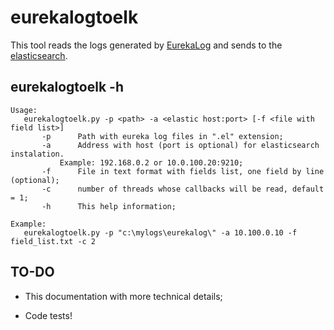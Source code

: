 # eurekalogtoelk

This tool reads the logs generated by [EurekaLog](https://www.eurekalog.com) and sends to the [elasticsearch](http://www.elastic.co).

## eurekalogtoelk -h

	Usage:
	   eurekalogtoelk.py -p <path> -a <elastic host:port> [-f <file with field list>]
		   -p      Path with eureka log files in ".el" extension;
		   -a      Address with host (port is optional) for elasticsearch instalation. 
			   Example: 192.168.0.2 or 10.0.100.20:9210;
		   -f      File in text format with fields list, one field by line (optional);
		   -c      number of threads whose callbacks will be read, default = 1;
		   -h      This help information;

	Example:
	   eurekalogtoelk.py -p "c:\mylogs\eurekalog\" -a 10.100.0.10 -f field_list.txt -c 2

## TO-DO

* This documentation with more technical details;

* Code tests!

